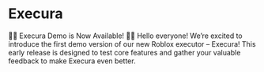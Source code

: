 # Execura
🎉🚀 Execura Demo is Now Available! 🚀🎉  Hello everyone! We’re excited to introduce the first demo version of our new Roblox executor – Execura! This early release is designed to test core features and gather your valuable feedback to make Execura even better.
